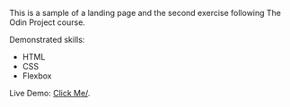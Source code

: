 This is a sample of a landing page and the second exercise following The Odin Project course.

Demonstrated skills:
- HTML
- CSS
- Flexbox

Live Demo: [Click Me/](https://ricarrd.github.io/marketing-page/).
